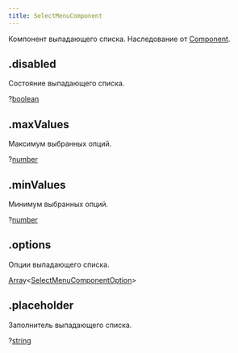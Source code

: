 ```yaml
---
title: SelectMenuComponent
---
```


Компонент выпадающего списка. Наследование от [Component](component.md).

## .disabled

Состояние выпадающего списка.

?[boolean](https://developer.mozilla.org/ru/docs/Web/JavaScript/Reference/Global_Objects/Boolean)

## .maxValues

Максимум выбранных опций.

?[number](https://developer.mozilla.org/ru/docs/Web/JavaScript/Reference/Global_Objects/Number)

## .minValues

Минимум выбранных опций.

?[number](https://developer.mozilla.org/ru/docs/Web/JavaScript/Reference/Global_Objects/Number)

## .options

Опции выпадающего списка.

[Array](https://developer.mozilla.org/ru/docs/Web/JavaScript/Reference/Global_Objects/Array)\<[SelectMenuComponentOption](selectmenucomponentoption.md)>

## .placeholder

Заполнитель выпадающего списка.

?[string](https://developer.mozilla.org/ru/docs/Web/JavaScript/Reference/Global_Objects/String)
